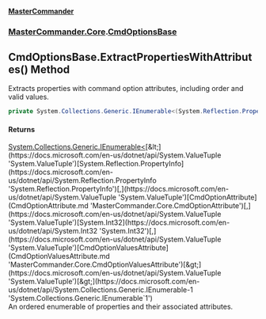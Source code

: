#### [MasterCommander](MasterCommander.md 'MasterCommander')
### [MasterCommander.Core](MasterCommander.Core.md 'MasterCommander.Core').[CmdOptionsBase](CmdOptionsBase.md 'MasterCommander.Core.CmdOptionsBase')

## CmdOptionsBase.ExtractPropertiesWithAttributes() Method

Extracts properties with command option attributes, including order and valid values.

```csharp
private System.Collections.Generic.IEnumerable<(System.Reflection.PropertyInfo Property,MasterCommander.Core.CmdOptionAttribute Attribute,int Order,MasterCommander.Core.CmdOptionValuesAttribute? CmdOptionValues)> ExtractPropertiesWithAttributes();
```

#### Returns
[System.Collections.Generic.IEnumerable&lt;](https://docs.microsoft.com/en-us/dotnet/api/System.Collections.Generic.IEnumerable-1 'System.Collections.Generic.IEnumerable`1')[&lt;](https://docs.microsoft.com/en-us/dotnet/api/System.ValueTuple 'System.ValueTuple')[System.Reflection.PropertyInfo](https://docs.microsoft.com/en-us/dotnet/api/System.Reflection.PropertyInfo 'System.Reflection.PropertyInfo')[,](https://docs.microsoft.com/en-us/dotnet/api/System.ValueTuple 'System.ValueTuple')[CmdOptionAttribute](CmdOptionAttribute.md 'MasterCommander.Core.CmdOptionAttribute')[,](https://docs.microsoft.com/en-us/dotnet/api/System.ValueTuple 'System.ValueTuple')[System.Int32](https://docs.microsoft.com/en-us/dotnet/api/System.Int32 'System.Int32')[,](https://docs.microsoft.com/en-us/dotnet/api/System.ValueTuple 'System.ValueTuple')[CmdOptionValuesAttribute](CmdOptionValuesAttribute.md 'MasterCommander.Core.CmdOptionValuesAttribute')[&gt;](https://docs.microsoft.com/en-us/dotnet/api/System.ValueTuple 'System.ValueTuple')[&gt;](https://docs.microsoft.com/en-us/dotnet/api/System.Collections.Generic.IEnumerable-1 'System.Collections.Generic.IEnumerable`1')  
An ordered enumerable of properties and their associated attributes.